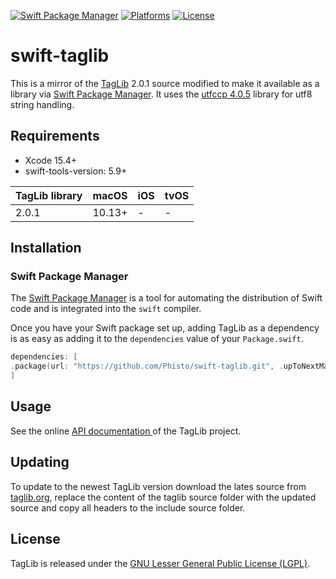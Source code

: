 [![Swift Package Manager](https://img.shields.io/badge/Swift_Package_Manager-compatible-green?style=flat)](https://img.shields.io/badge/Swift_Package_Manager-compatible-green?style=flat)
[![Platforms](https://img.shields.io/badge/Platforms-macOS-green?style=flat)](https://img.shields.io/badge/Platforms-macOS-Green?style=flat)
[![License](https://img.shields.io/github/license/Phisto/TagLibSPM.svg?style=flat)](https://github.com/Phisto/TagLibSPM)

# swift-taglib

This is a mirror of the [TagLib](https://taglib.org/) 2.0.1 source modified to make it available as a library via [Swift Package Manager](https://www.swift.org/package-manager/). It uses the [utfccp 4.0.5](https://github.com/nemtrif/utfcpp) library for utf8 string handling. 

## Requirements

- Xcode 15.4+
- swift-tools-version: 5.9+

TagLib library   | macOS  |  iOS   |  tvOS
-----------------|--------|--------|--------
2.0.1            | 10.13+ |    -   |    -

## Installation

### Swift Package Manager

The [Swift Package Manager](https://swift.org/package-manager/) is a tool for automating the distribution of Swift code and is integrated into the `swift` compiler.

Once you have your Swift package set up, adding TagLib as a dependency is as easy as adding it to the `dependencies` value of your `Package.swift`.

```swift
dependencies: [
.package(url: "https://github.com/Phisto/swift-taglib.git", .upToNextMajor(from: "2.0.1"))
]
```

## Usage

See the online  [API documentation ](https://taglib.org/api/) of the TagLib project.

## Updating

To update to the newest TagLib version download the lates source from [taglib.org](https://taglib.org/), replace the content of the taglib source folder with the updated source and copy all headers to the include source folder.

## License

TagLib is released under the [GNU Lesser General Public License (LGPL)](https://www.gnu.org/licenses/). 
